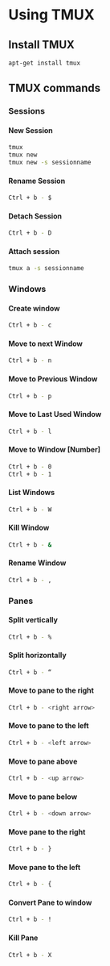 # Using TMUX

## Install TMUX

```bash
apt-get install tmux
```

## TMUX commands

### Sessions

#### New Session

```bash
tmux
tmux new
tmux new -s sessionname
```

#### Rename Session

```bash
Ctrl + b - $
```

#### Detach Session

```bash
Ctrl + b - D
```

#### Attach session

```bash
tmux a -s sessionname
```

### Windows

#### Create window

```bash
Ctrl + b - c
```

#### Move to next Window

```bash
Ctrl + b - n
```

#### Move to Previous Window

```bash
Ctrl + b - p
```

#### Move to Last Used Window

```bash
Ctrl + b - l
```

#### Move to Window [Number]

```bash
Ctrl + b - 0
Ctrl + b - 1
```

#### List Windows

```bash
Ctrl + b - W
```

#### Kill Window

```bash
Ctrl + b - &
```

#### Rename Window

```bash
Ctrl + b - ,
```

### Panes

#### Split vertically

```bash
Ctrl + b - %
```

#### Split horizontally

```bash
Ctrl + b - “
```

#### Move to pane to the right

```bash
Ctrl + b - <right arrow>
```

#### Move to pane to the left

```bash
Ctrl + b - <left arrow>
```

#### Move to pane above

```bash
Ctrl + b - <up arrow>
```

#### Move to pane below

```bash
Ctrl + b - <down arrow>
```

#### Move pane to the right

```bash
Ctrl + b - }
```

#### Move pane to the left

```bash
Ctrl + b - {
```

#### Convert Pane to window

```bash
Ctrl + b - !
```

#### Kill Pane

```bash
Ctrl + b - X
```
